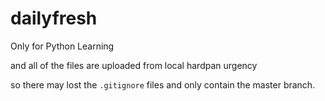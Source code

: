 # dailyfresh

Only for Python Learning

and all of the files are uploaded from local hardpan urgency

so there may lost the `.gitignore` files and only contain the master branch.
